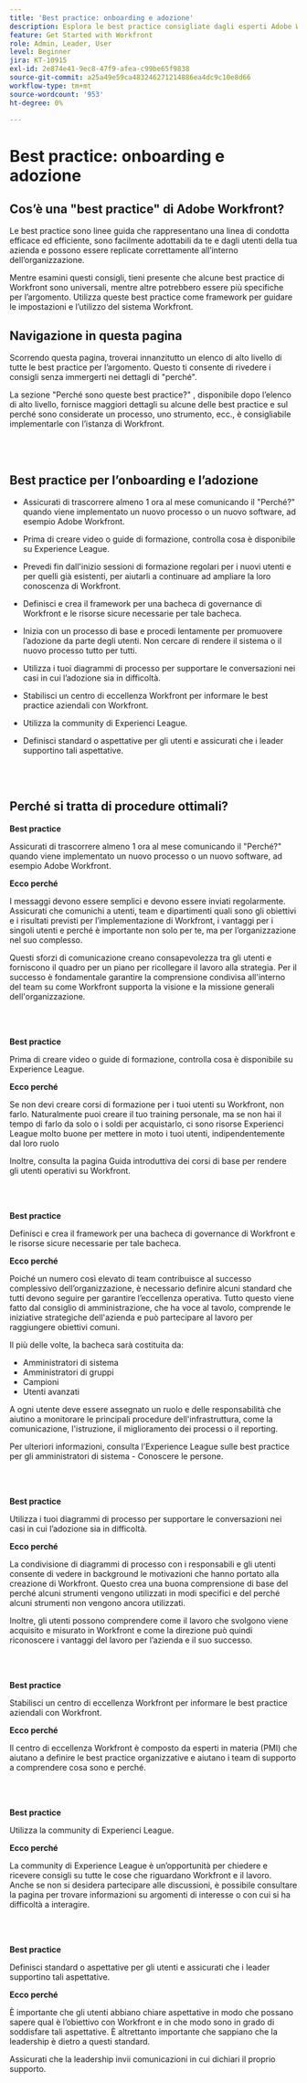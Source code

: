```yaml
---
title: 'Best practice: onboarding e adozione'
description: Esplora le best practice consigliate dagli esperti Adobe Workfront in merito all’onboarding degli utenti in Workfront e all’aumento del tasso di adozione da parte degli utenti.
feature: Get Started with Workfront
role: Admin, Leader, User
level: Beginner
jira: KT-10915
exl-id: 2e874e41-9ec8-47f9-afea-c99be65f9838
source-git-commit: a25a49e59ca483246271214886ea4dc9c10e8d66
workflow-type: tm+mt
source-wordcount: '953'
ht-degree: 0%

---
```


# Best practice: onboarding e adozione

## Cos’è una &quot;best practice&quot; di Adobe Workfront?

Le best practice sono linee guida che rappresentano una linea di condotta efficace ed efficiente, sono facilmente adottabili da te e dagli utenti della tua azienda e possono essere replicate correttamente all’interno dell’organizzazione.

Mentre esamini questi consigli, tieni presente che alcune best practice di Workfront sono universali, mentre altre potrebbero essere più specifiche per l’argomento. Utilizza queste best practice come framework per guidare le impostazioni e l’utilizzo del sistema Workfront.

## Navigazione in questa pagina

Scorrendo questa pagina, troverai innanzitutto un elenco di alto livello di tutte le best practice per l’argomento. Questo ti consente di rivedere i consigli senza immergerti nei dettagli di &quot;perché&quot;.

La sezione &quot;Perché sono queste best practice?&quot; , disponibile dopo l’elenco di alto livello, fornisce maggiori dettagli su alcune delle best practice e sul perché sono considerate un processo, uno strumento, ecc., è consigliabile implementarle con l’istanza di Workfront.

</br>
</br>

## Best practice per l’onboarding e l’adozione

* Assicurati di trascorrere almeno 1 ora al mese comunicando il &quot;Perché?&quot; quando viene implementato un nuovo processo o un nuovo software, ad esempio Adobe Workfront.

* Prima di creare video o guide di formazione, controlla cosa è disponibile su Experience League.

* Prevedi fin dall&#39;inizio sessioni di formazione regolari per i nuovi utenti e per quelli già esistenti, per aiutarli a continuare ad ampliare la loro conoscenza di Workfront.

* Definisci e crea il framework per una bacheca di governance di Workfront e le risorse sicure necessarie per tale bacheca.

* Inizia con un processo di base e procedi lentamente per promuovere l’adozione da parte degli utenti. Non cercare di rendere il sistema o il nuovo processo tutto per tutti.

* Utilizza i tuoi diagrammi di processo per supportare le conversazioni nei casi in cui l’adozione sia in difficoltà.

* Stabilisci un centro di eccellenza Workfront per informare le best practice aziendali con Workfront.

* Utilizza la community di Experienci League.

* Definisci standard o aspettative per gli utenti e assicurati che i leader supportino tali aspettative.

</br>
</br>


## Perché si tratta di procedure ottimali?

**Best practice**

Assicurati di trascorrere almeno 1 ora al mese comunicando il &quot;Perché?&quot; quando viene implementato un nuovo processo o un nuovo software, ad esempio Adobe Workfront.

**Ecco perché**

I messaggi devono essere semplici e devono essere inviati regolarmente. Assicurati che comunichi a utenti, team e dipartimenti quali sono gli obiettivi e i risultati previsti per l’implementazione di Workfront, i vantaggi per i singoli utenti e perché è importante non solo per te, ma per l’organizzazione nel suo complesso.

Questi sforzi di comunicazione creano consapevolezza tra gli utenti e forniscono il quadro per un piano per ricollegare il lavoro alla strategia. Per il successo è fondamentale garantire la comprensione condivisa all&#39;interno del team su come Workfront supporta la visione e la missione generali dell&#39;organizzazione.

</br>
</br>

**Best practice**

Prima di creare video o guide di formazione, controlla cosa è disponibile su Experience League.

**Ecco perché**

Se non devi creare corsi di formazione per i tuoi utenti su Workfront, non farlo. Naturalmente puoi creare il tuo training personale, ma se non hai il tempo di farlo da solo o i soldi per acquistarlo, ci sono risorse Experienci League molto buone per mettere in moto i tuoi utenti, indipendentemente dal loro ruolo

Inoltre, consulta la pagina Guida introduttiva dei corsi di base per rendere gli utenti operativi su Workfront.

</br>
</br>

**Best practice**

Definisci e crea il framework per una bacheca di governance di Workfront e le risorse sicure necessarie per tale bacheca.

**Ecco perché**

Poiché un numero così elevato di team contribuisce al successo complessivo dell’organizzazione, è necessario definire alcuni standard che tutti devono seguire per garantire l’eccellenza operativa. Tutto questo viene fatto dal consiglio di amministrazione, che ha voce al tavolo, comprende le iniziative strategiche dell&#39;azienda e può partecipare al lavoro per raggiungere obiettivi comuni.

Il più delle volte, la bacheca sarà costituita da:

* Amministratori di sistema
* Amministratori di gruppi
* Campioni
* Utenti avanzati


A ogni utente deve essere assegnato un ruolo e delle responsabilità che aiutino a monitorare le principali procedure dell&#39;infrastruttura, come la comunicazione, l&#39;istruzione, il miglioramento dei processi o il reporting.

Per ulteriori informazioni, consulta l’Experience League sulle best practice per gli amministratori di sistema - Conoscere le persone.

</br>
</br>

**Best practice**

Utilizza i tuoi diagrammi di processo per supportare le conversazioni nei casi in cui l’adozione sia in difficoltà.

**Ecco perché**

La condivisione di diagrammi di processo con i responsabili e gli utenti consente di vedere in background le motivazioni che hanno portato alla creazione di Workfront. Questo crea una buona comprensione di base del perché alcuni strumenti vengono utilizzati in modi specifici e del perché alcuni strumenti non vengono ancora utilizzati.

Inoltre, gli utenti possono comprendere come il lavoro che svolgono viene acquisito e misurato in Workfront e come la direzione può quindi riconoscere i vantaggi del lavoro per l’azienda e il suo successo.

</br>
</br>

**Best practice**

Stabilisci un centro di eccellenza Workfront per informare le best practice aziendali con Workfront.

**Ecco perché**

Il centro di eccellenza Workfront è composto da esperti in materia (PMI) che aiutano a definire le best practice organizzative e aiutano i team di supporto a comprendere cosa sono e perché.

</br>
</br>

**Best practice**

Utilizza la community di Experienci League.

**Ecco perché**

La community di Experience League è un’opportunità per chiedere e ricevere consigli su tutte le cose che riguardano Workfront e il lavoro. Anche se non si desidera partecipare alle discussioni, è possibile consultare la pagina per trovare informazioni su argomenti di interesse o con cui si ha difficoltà a interagire.

</br>
</br>


**Best practice**

Definisci standard o aspettative per gli utenti e assicurati che i leader supportino tali aspettative.

**Ecco perché**

È importante che gli utenti abbiano chiare aspettative in modo che possano sapere qual è l’obiettivo con Workfront e in che modo sono in grado di soddisfare tali aspettative. È altrettanto importante che sappiano che la leadership è dietro a questi standard.


Assicurati che la leadership invii comunicazioni in cui dichiari il proprio supporto.
